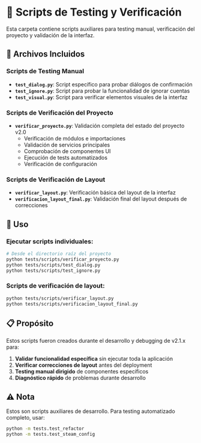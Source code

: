 # 🧪 Scripts de Testing y Verificación

Esta carpeta contiene scripts auxiliares para testing manual, verificación del proyecto y validación de la interfaz.

## 📄 **Archivos Incluidos**

### **Scripts de Testing Manual**
- **`test_dialog.py`**: Script específico para probar diálogos de confirmación
- **`test_ignore.py`**: Script para probar la funcionalidad de ignorar cuentas
- **`test_visual.py`**: Script para verificar elementos visuales de la interfaz

### **Scripts de Verificación del Proyecto**
- **`verificar_proyecto.py`**: Validación completa del estado del proyecto v2.0
  - Verificación de módulos e importaciones
  - Validación de servicios principales
  - Comprobación de componentes UI
  - Ejecución de tests automatizados
  - Verificación de configuración

### **Scripts de Verificación de Layout**
- **`verificar_layout.py`**: Verificación básica del layout de la interfaz
- **`verificacion_layout_final.py`**: Validación final del layout después de correcciones

## 🔧 **Uso**

### Ejecutar scripts individuales:
```bash
# Desde el directorio raíz del proyecto
python tests/scripts/verificar_proyecto.py
python tests/scripts/test_dialog.py
python tests/scripts/test_ignore.py
```

### Scripts de verificación de layout:
```bash
python tests/scripts/verificar_layout.py
python tests/scripts/verificacion_layout_final.py
```

## 📋 **Propósito**

Estos scripts fueron creados durante el desarrollo y debugging de v2.1.x para:

1. **Validar funcionalidad específica** sin ejecutar toda la aplicación
2. **Verificar correcciones de layout** antes del deployment
3. **Testing manual dirigido** de componentes específicos
4. **Diagnóstico rápido** de problemas durante desarrollo

## ⚠️ **Nota**

Estos son scripts auxiliares de desarrollo. Para testing automatizado completo, usar:
```bash
python -m tests.test_refactor
python -m tests.test_steam_config
```
